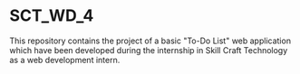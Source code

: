 # SCT_WD_4
This repository contains the project of a basic "To-Do List" web application which have been developed during the internship in Skill Craft Technology as a web development intern.
